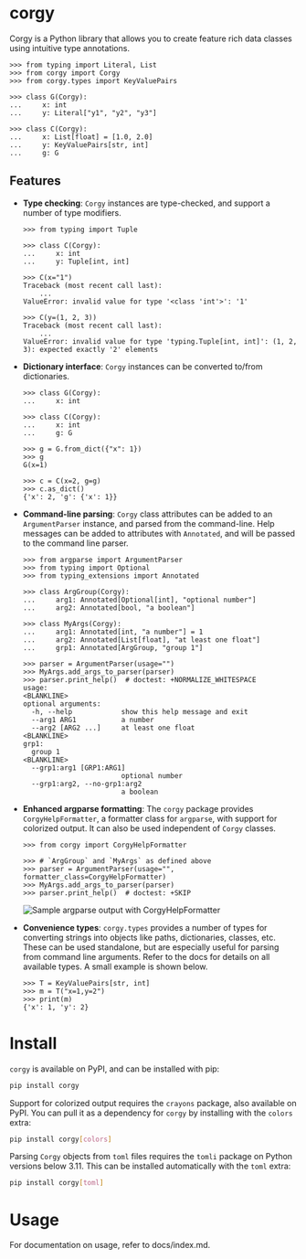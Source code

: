 # corgy

Corgy is a Python library that allows you to create feature rich data
classes using intuitive type annotations.

```pycon
>>> from typing import Literal, List
>>> from corgy import Corgy
>>> from corgy.types import KeyValuePairs

>>> class G(Corgy):
...     x: int
...     y: Literal["y1", "y2", "y3"]

>>> class C(Corgy):
...     x: List[float] = [1.0, 2.0]
...     y: KeyValuePairs[str, int]
...     g: G

```

## Features

* **Type checking**: `Corgy` instances are type-checked, and support a
  number of type modifiers.

  ```pycon
  >>> from typing import Tuple

  >>> class C(Corgy):
  ...     x: int
  ...     y: Tuple[int, int]

  >>> C(x="1")
  Traceback (most recent call last):
      ...
  ValueError: invalid value for type '<class 'int'>': '1'

  >>> C(y=(1, 2, 3))
  Traceback (most recent call last):
      ...
  ValueError: invalid value for type 'typing.Tuple[int, int]': (1, 2, 3): expected exactly '2' elements

  ```

* **Dictionary interface**: `Corgy` instances can be converted to/from
  dictionaries.

  ```pycon
  >>> class G(Corgy):
  ...     x: int

  >>> class C(Corgy):
  ...     x: int
  ...     g: G

  >>> g = G.from_dict({"x": 1})
  >>> g
  G(x=1)

  >>> c = C(x=2, g=g)
  >>> c.as_dict()
  {'x': 2, 'g': {'x': 1}}

  ```

* **Command-line parsing**: `Corgy` class attributes can be added to an
  `ArgumentParser` instance, and parsed from the command-line. Help
  messages can be added to attributes with `Annotated`, and will be
  passed to the command line parser.

  ```pycon
  >>> from argparse import ArgumentParser
  >>> from typing import Optional
  >>> from typing_extensions import Annotated

  >>> class ArgGroup(Corgy):
  ...     arg1: Annotated[Optional[int], "optional number"]
  ...     arg2: Annotated[bool, "a boolean"]

  >>> class MyArgs(Corgy):
  ...     arg1: Annotated[int, "a number"] = 1
  ...     arg2: Annotated[List[float], "at least one float"]
  ...     grp1: Annotated[ArgGroup, "group 1"]

  >>> parser = ArgumentParser(usage="")
  >>> MyArgs.add_args_to_parser(parser)
  >>> parser.print_help()  # doctest: +NORMALIZE_WHITESPACE
  usage:
  <BLANKLINE>
  optional arguments:
    -h, --help            show this help message and exit
    --arg1 ARG1           a number
    --arg2 [ARG2 ...]     at least one float
  <BLANKLINE>
  grp1:
    group 1
  <BLANKLINE>
    --grp1:arg1 [GRP1:ARG1]
                          optional number
    --grp1:arg2, --no-grp1:arg2
                          a boolean

  ```

* **Enhanced argparse formatting**: The `corgy` package provides
  `CorgyHelpFormatter`, a formatter class for `argparse`, with support
  for colorized output. It can also be used independent of `Corgy`
  classes.

  ```pycon
  >>> from corgy import CorgyHelpFormatter

  >>> # `ArgGroup` and `MyArgs` as defined above
  >>> parser = ArgumentParser(usage="", formatter_class=CorgyHelpFormatter)
  >>> MyArgs.add_args_to_parser(parser)
  >>> parser.print_help()  # doctest: +SKIP
  ```

    ![Sample argparse output with `CorgyHelpFormatter`](https://raw.githubusercontent.com/jayanthkoushik/corgy/master/example.svg)

* **Convenience types**: `corgy.types` provides a number of types for
  converting strings into objects like paths, dictionaries, classes,
  etc. These can be used standalone, but are especially useful for
  parsing from command line arguments. Refer to the docs for details on
  all available types. A small example is shown below.

  ```pycon
  >>> T = KeyValuePairs[str, int]
  >>> m = T("x=1,y=2")
  >>> print(m)
  {'x': 1, 'y': 2}

  ```

# Install
`corgy` is available on PyPI, and can be installed with pip:

```bash
pip install corgy
```

Support for colorized output requires the `crayons` package, also
available on PyPI. You can pull it as a dependency for `corgy` by
installing with the `colors` extra:

```bash
pip install corgy[colors]
```

Parsing `Corgy` objects from `toml` files requires the `tomli` package
on Python versions below 3.11. This can be installed automatically with
the `toml` extra:

```bash
pip install corgy[toml]
```

# Usage
For documentation on usage, refer to docs/index.md.
